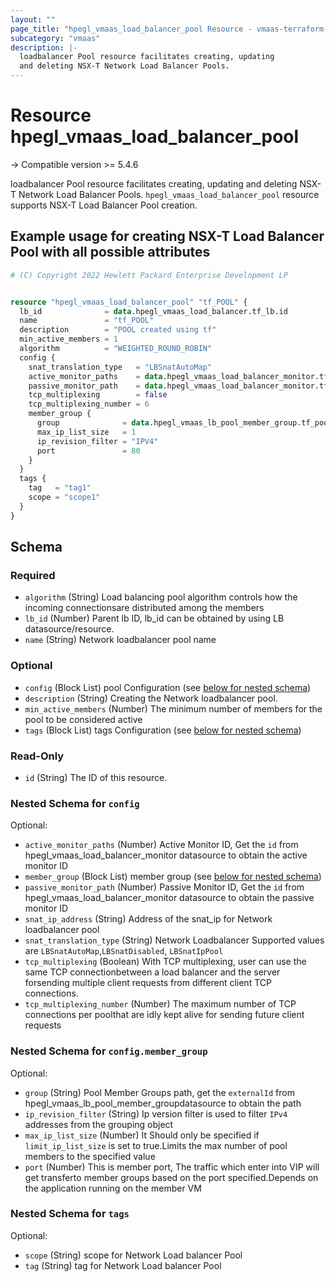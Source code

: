 ```yaml
---
layout: ""
page_title: "hpegl_vmaas_load_balancer_pool Resource - vmaas-terraform-resources"
subcategory: "vmaas"
description: |-
  loadbalancer Pool resource facilitates creating, updating
  and deleting NSX-T Network Load Balancer Pools.
---
```


# Resource hpegl_vmaas_load_balancer_pool

-> Compatible version >= 5.4.6

loadbalancer Pool resource facilitates creating, updating
		and deleting NSX-T Network Load Balancer Pools.
`hpegl_vmaas_load_balancer_pool` resource supports NSX-T Load Balancer Pool creation.

## Example usage for creating NSX-T Load Balancer Pool with all possible attributes

```terraform
# (C) Copyright 2022 Hewlett Packard Enterprise Development LP


resource "hpegl_vmaas_load_balancer_pool" "tf_POOL" {
  lb_id              = data.hpegl_vmaas_load_balancer.tf_lb.id
  name               = "tf_POOL"
  description        = "POOL created using tf"
  min_active_members = 1
  algorithm          = "WEIGHTED_ROUND_ROBIN"
  config {
    snat_translation_type   = "LBSnatAutoMap"
    active_monitor_paths    = data.hpegl_vmaas_load_balancer_monitor.tf_lb_active.id
    passive_monitor_path    = data.hpegl_vmaas_load_balancer_monitor.tf_lb_passive.id
    tcp_multiplexing        = false
    tcp_multiplexing_number = 6
    member_group {
      group              = data.hpegl_vmaas_lb_pool_member_group.tf_pool_group.external_id
      max_ip_list_size   = 1
      ip_revision_filter = "IPV4"
      port               = 80
    }
  }
  tags {
    tag   = "tag1"
    scope = "scope1"
  }
}
```

<!-- schema generated by tfplugindocs -->
## Schema

### Required

- `algorithm` (String) Load balancing pool algorithm controls how the incoming connectionsare distributed among the members
- `lb_id` (Number) Parent lb ID, lb_id can be obtained by using LB datasource/resource.
- `name` (String) Network loadbalancer pool name

### Optional

- `config` (Block List) pool Configuration (see [below for nested schema](#nestedblock--config))
- `description` (String) Creating the Network loadbalancer pool.
- `min_active_members` (Number) The minimum number of members for the pool to be considered active
- `tags` (Block List) tags Configuration (see [below for nested schema](#nestedblock--tags))

### Read-Only

- `id` (String) The ID of this resource.

<a id="nestedblock--config"></a>
### Nested Schema for `config`

Optional:

- `active_monitor_paths` (Number) Active Monitor ID, Get the `id` from hpegl_vmaas_load_balancer_monitor datasource to obtain the active monitor ID
- `member_group` (Block List) member group (see [below for nested schema](#nestedblock--config--member_group))
- `passive_monitor_path` (Number) Passive Monitor ID, Get the `id` from hpegl_vmaas_load_balancer_monitor datasource to obtain the passive monitor ID
- `snat_ip_address` (String) Address of the snat_ip for Network loadbalancer pool
- `snat_translation_type` (String) Network Loadbalancer Supported values are `LBSnatAutoMap`,`LBSnatDisabled`, `LBSnatIpPool`
- `tcp_multiplexing` (Boolean) With TCP multiplexing, user can use the same TCP connectionbetween a load balancer and the server forsending multiple client requests from different client TCP connections.
- `tcp_multiplexing_number` (Number) The maximum number of TCP connections per poolthat are idly kept alive for sending future client requests

<a id="nestedblock--config--member_group"></a>
### Nested Schema for `config.member_group`

Optional:

- `group` (String) Pool Member Groups path, get the `externalId` from hpegl_vmaas_lb_pool_member_groupdatasource to obtain the path
- `ip_revision_filter` (String) Ip version filter is used to filter `IPv4` addresses from the grouping object
- `max_ip_list_size` (Number) It Should only be specified if `limit_ip_list_size` is set to true.Limits the max number of pool members to the specified value
- `port` (Number) This is member port, The traffic which enter into VIP will get transferto member groups based on the port specified.Depends on the application running on the member VM



<a id="nestedblock--tags"></a>
### Nested Schema for `tags`

Optional:

- `scope` (String) scope for Network Load balancer Pool
- `tag` (String) tag for Network Load balancer Pool